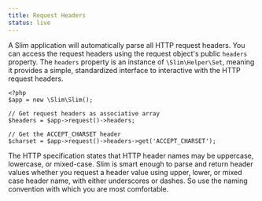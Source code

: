 ```yaml
---
title: Request Headers
status: live
---
```


A Slim application will automatically parse all HTTP request headers. You can access the request headers using the
request object's public `headers` property. The `headers` property is an instance of `\Slim\Helper\Set`, meaning
it provides a simple, standardized interface to interactive with the HTTP request headers.

    <?php
    $app = new \Slim\Slim();

    // Get request headers as associative array
    $headers = $app->request()->headers;

    // Get the ACCEPT_CHARSET header
    $charset = $app->request()->headers->get('ACCEPT_CHARSET');

The HTTP specification states that HTTP header names may be uppercase, lowercase, or mixed-case. Slim is smart enough
to parse and return header values whether you request a header value using upper, lower, or mixed case header name,
with either underscores or dashes. So use the naming convention with which you are most comfortable.
